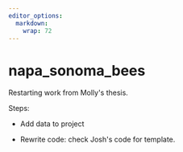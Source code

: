 ```yaml
---
editor_options: 
  markdown: 
    wrap: 72
---
```


# napa_sonoma_bees

Restarting work from Molly's thesis.

Steps:

-   Add data to project

-   Rewrite code: check Josh's code for template.
